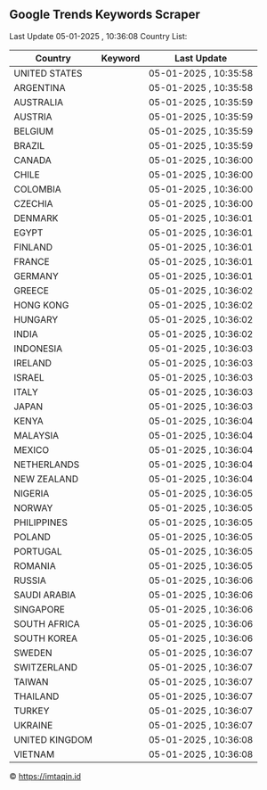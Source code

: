 
## Google Trends Keywords Scraper

Last Update 05-01-2025 , 10:36:08
Country List:

| Country | Keyword | Last Update |
| --- | --- | --- |
| UNITED STATES |  | 05-01-2025 , 10:35:58 |
| ARGENTINA |  | 05-01-2025 , 10:35:58 |
| AUSTRALIA |  | 05-01-2025 , 10:35:59 |
| AUSTRIA |  | 05-01-2025 , 10:35:59 |
| BELGIUM |  | 05-01-2025 , 10:35:59 |
| BRAZIL |  | 05-01-2025 , 10:35:59 |
| CANADA |  | 05-01-2025 , 10:36:00 |
| CHILE |  | 05-01-2025 , 10:36:00 |
| COLOMBIA |  | 05-01-2025 , 10:36:00 |
| CZECHIA |  | 05-01-2025 , 10:36:00 |
| DENMARK |  | 05-01-2025 , 10:36:01 |
| EGYPT |  | 05-01-2025 , 10:36:01 |
| FINLAND |  | 05-01-2025 , 10:36:01 |
| FRANCE |  | 05-01-2025 , 10:36:01 |
| GERMANY |  | 05-01-2025 , 10:36:01 |
| GREECE |  | 05-01-2025 , 10:36:02 |
| HONG KONG |  | 05-01-2025 , 10:36:02 |
| HUNGARY |  | 05-01-2025 , 10:36:02 |
| INDIA |  | 05-01-2025 , 10:36:02 |
| INDONESIA |  | 05-01-2025 , 10:36:03 |
| IRELAND |  | 05-01-2025 , 10:36:03 |
| ISRAEL |  | 05-01-2025 , 10:36:03 |
| ITALY |  | 05-01-2025 , 10:36:03 |
| JAPAN |  | 05-01-2025 , 10:36:03 |
| KENYA |  | 05-01-2025 , 10:36:04 |
| MALAYSIA |  | 05-01-2025 , 10:36:04 |
| MEXICO |  | 05-01-2025 , 10:36:04 |
| NETHERLANDS |  | 05-01-2025 , 10:36:04 |
| NEW ZEALAND |  | 05-01-2025 , 10:36:04 |
| NIGERIA |  | 05-01-2025 , 10:36:05 |
| NORWAY |  | 05-01-2025 , 10:36:05 |
| PHILIPPINES |  | 05-01-2025 , 10:36:05 |
| POLAND |  | 05-01-2025 , 10:36:05 |
| PORTUGAL |  | 05-01-2025 , 10:36:05 |
| ROMANIA |  | 05-01-2025 , 10:36:05 |
| RUSSIA |  | 05-01-2025 , 10:36:06 |
| SAUDI ARABIA |  | 05-01-2025 , 10:36:06 |
| SINGAPORE |  | 05-01-2025 , 10:36:06 |
| SOUTH AFRICA |  | 05-01-2025 , 10:36:06 |
| SOUTH KOREA |  | 05-01-2025 , 10:36:06 |
| SWEDEN |  | 05-01-2025 , 10:36:07 |
| SWITZERLAND |  | 05-01-2025 , 10:36:07 |
| TAIWAN |  | 05-01-2025 , 10:36:07 |
| THAILAND |  | 05-01-2025 , 10:36:07 |
| TURKEY |  | 05-01-2025 , 10:36:07 |
| UKRAINE |  | 05-01-2025 , 10:36:07 |
| UNITED KINGDOM |  | 05-01-2025 , 10:36:08 |
| VIETNAM |  | 05-01-2025 , 10:36:08 |

© https://imtaqin.id

